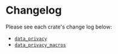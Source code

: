 # Changelog

Please see each crate's change log below:

- [`data_privacy`](./crates/data_privacy/CHANGELOG.md)
- [`data_privacy_macros`](./crates/data_privacy_macros/CHANGELOG.md)
